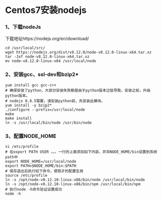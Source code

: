 # Centos7安装nodejs

### 1、下载nodeJs
下载地址https://nodejs.org/en/download/
```
cd /usr/local/src/
wget https://nodejs.org/dist/v8.12.0/node-v8.12.0-linux-x64.tar.xz
tar -Jxf node-v8.12.0-linux-x64.tar.xz
mv node-v8.12.0-linux-x64 /usr/local/node
```

### 2、安装gcc、ssl-dev和bzip2*
```
yum install gcc gcc-c++
# 确保安装了python，大部分安装失败都是由于python版本过低导致。安装之前，升级python版本。
# nodejs 0.8.5需要，请安装python前，先安装此模块。
yum install -y bzip2*
./configure --prefix=/usr/local/node
make
make install
ln -s /usr/local/bin/node /usr/bin/node
```

### 3、配置NODE_HOME 
```
vi /etc/profile 
# 在export PATH USER 。。。一行的上面添加如下内容，并将NODE_HOME/bin设置到系统path中 
export NODE_HOME=/usr/local/node
export PATH=$NODE_HOME/bin:$PATH 
# 保存退出后执行如下命令，使刚才的配置生效 
source /etc/profile
ln -s /opt/node-v0.12.10-linux-x86/bin/node /usr/local/bin/node
ln -s /opt/node-v0.12.10-linux-x86/bin/npm /usr/local/bin/npm
# 执行node -h命令验证设置成功
node -h 
```


